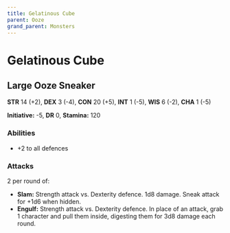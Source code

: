 ```yaml
---
title: Gelatinous Cube
parent: Ooze
grand_parent: Monsters
---
```


# Gelatinous Cube

## Large Ooze Sneaker
**STR** 14 (+2), **DEX** 3 (-4), **CON** 20 (+5), **INT** 1 (-5), **WIS** 6 (-2), **CHA** 1 (-5)

**Initiative:** -5, **DR** 0, **Stamina:** 120

### Abilities
* +2 to all defences

### Attacks
2 per round of:
* **Slam:** Strength attack vs. Dexterity defence. 1d8 damage. Sneak attack for +1d6 when hidden.
* **Engulf:** Strength attack vs. Dexterity defence. In place of an attack, grab 1 character and pull them inside, digesting them for 3d8 damage each round.
